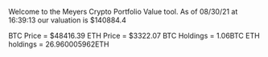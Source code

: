 Welcome to the Meyers Crypto Portfolio Value tool. 
As of 08/30/21 at 16:39:13 our valuation is $140884.4 

BTC Price = $48416.39
 ETH Price = $3322.07
BTC Holdings = 1.06BTC
 ETH holdings = 26.960005962ETH 
